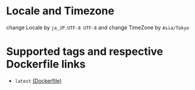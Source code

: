 # Locale and Timezone

change Locale by `ja_JP.UTF-8 UTF-8`
and
change TimeZone by `Asia/Tokyo`

# Supported tags and respective Dockerfile links

* `latest` [(Dockerfile)](https://github.com/gendosu/docker-perl)
